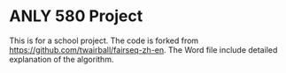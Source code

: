 # ANLY 580 Project

This is for a school project. The code is forked from https://github.com/twairball/fairseq-zh-en. The Word file include detailed explanation of the algorithm.
